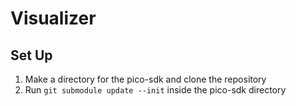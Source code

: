# Visualizer

## Set Up
1. Make a directory for the pico-sdk and clone the repository
2. Run `git submodule update --init` inside the pico-sdk directory

